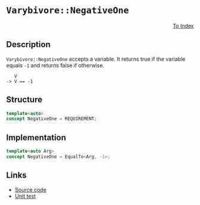 <!-- Copyright 2024 Feng Mofan
SPDX-License-Identifier: Apache-2.0 -->

# `Varybivore::NegativeOne`

<p style='text-align: right;'><a href="../../concepts.md#varybivore-negative-one">To Index</a></p>

## Description

`Varybivore::NegativeOne` accepts a variable.
It returns true if the variable equals `-1` and returns false if otherwise.

<pre><code>   V
-> V == -1</code></pre>

## Structure

```C++
template<auto>
concept NegativeOne = REQUIREMENT;
```

## Implementation

```C++
template<auto Arg>
concept NegativeOne = EqualTo<Arg, -1>;
```

## Links

- [Source code](../../../../conceptrodon/varybivore/concepts/negative_one.hpp)
- [Unit test](../../../../tests/unit/concepts/varybivore/negative_one.test.hpp)
